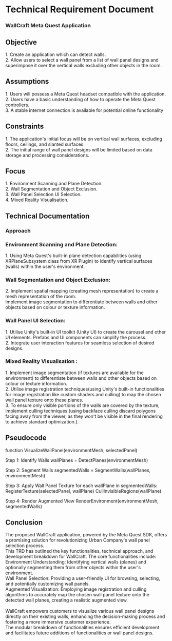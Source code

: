 <h1>Technical Requirement Document</h1>

<h3>WallCraft Meta Quest Application</h3>

<h2>Objective</h2>
1. Create an application which can detect walls. <br>
2. Allow users to select a wall panel from a list of wall panel designs and superimpose it over the vertical walls excluding other objects in the room.<br>

<h2>Assumptions</h2>
1. Users will possess a Meta Quest headset compatible with the application.<br>
2. Users have a basic understanding of how to operate the Meta Quest controllers. <br>
3. A stable internet connection is available for potential online functionality<br>

<h2>Constraints</h2>
1. The application's initial focus will be on vertical wall surfaces, excluding floors, ceilings, and slanted surfaces. <br>
2. The initial range of wall panel designs will be limited based on data storage and processing considerations.<br>

<h2>Focus</h2>
1. Environment Scanning and Plane Detection.<br>
2. Wall Segmentation and Object Exclusion.<br>
3. Wall Panel Selection UI Selection. <br>
4. Mixed Reality Visualisation.<br>

<h2>Technical Documentation</h2>

<h3>Approach</h3>

<h3>Environment Scanning and Plane Detection:</h3>
1. Using Meta Quest's built-in plane detection capabilities (using XRPlaneSubsystem class from XR Plugin) to identify vertical surfaces (walls) within the user's environment. <br>
<h3>Wall Segmentation and Object Exclusion:</h3>
2. Implement spatial mapping (creating mesh representation) to create a mesh representation of the room. <br>
 Implement image segmentation to differentiate between walls and other objects based on colour or texture information. <br>

<h3>Wall Panel UI Selection:</h3>
1. Utilise Unity's built-in UI toolkit (Unity UI) to create the carousel and other UI elements. Prefabs and UI components can simplify the process. <br>
2. Integrate user interaction features for seamless selection of desired designs. <br>

<h3>Mixed Reality Visualisation :</h3>
1. Implement image segmentation (if textures are available for the environment) to differentiate between walls and other objects based on colour or texture information. <br>
2. Utilise image registration techniques(using Unity's built-in functionalities for image registration like custom shaders and culling) to map the chosen wall panel texture onto these planes. <br>
3. To ensure only visible portions of the walls are covered by the texture, implement culling techniques (using backface culling discard polygons facing away from the viewer, as they won't be visible in the final rendering to achieve standard optimization.). <br>

<h2>Pseudocode</h2>
<p>
function VisualizeWallPanel(environmentMesh, selectedPanel)

   Step 1: Identify Walls 
  wallPlanes = DetectPlanes(environmentMesh)

   Step 2: Segment Walls
  segmentedWalls = SegmentWalls(wallPlanes, environmentMesh)

   Step 3: Apply Wall Panel Texture
  for each wallPlane in segmentedWalls:
      RegisterTexture(selectedPanel, wallPlane)
      CullInvisibleRegions(wallPlane)

   Step 4: Render Augmented View
  RenderEnvironment(environmentMesh, segmentedWalls)

</p>

<h2>Conclusion</h2>
The proposed WallCraft application, powered by the Meta Quest SDK, offers a promising solution for revolutionizing Urban Company's wall panel selection process.
<br>
This TRD has outlined the key functionalities, technical approach, and development breakdown for WallCraft. The core functionalities include:
<br>
Environment Understanding: Identifying vertical walls (planes) and optionally segmenting them from other objects within the user's environment.<br>
Wall Panel Selection: Providing a user-friendly UI for browsing, selecting, and potentially customizing wall panels.<br>
Augmented Visualization: Employing image registration and culling algorithms to accurately map the chosen wall panel texture onto the detected wall planes, creating a realistic augmented view.<br>
<br>
WallCraft empowers customers to visualize various wall panel designs directly on their existing walls, enhancing the decision-making process and fostering a more immersive customer experience.<br>
The modular breakdown of functionalities ensures efficient development and facilitates future additions of functionalities or wall panel designs.

